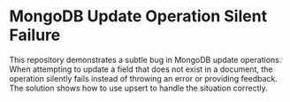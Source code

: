 # MongoDB Update Operation Silent Failure

This repository demonstrates a subtle bug in MongoDB update operations.  When attempting to update a field that does not exist in a document, the operation silently fails instead of throwing an error or providing feedback.  The solution shows how to use upsert to handle the situation correctly.